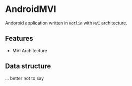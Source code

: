 # AndroidMVI

Andoroid application written in `Kotlin` with `MVI` architecture.

## Features
 - MVI Architecture

## Data structure
... better not to say
